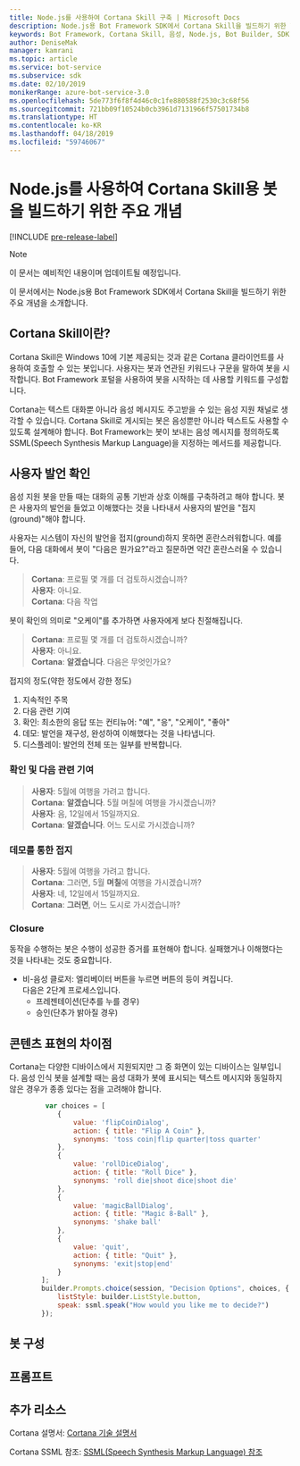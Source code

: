 ```yaml
---
title: Node.js를 사용하여 Cortana Skill 구축 | Microsoft Docs
description: Node.js용 Bot Framework SDK에서 Cortana Skill을 빌드하기 위한 핵심 개념을 알아봅니다.
keywords: Bot Framework, Cortana Skill, 음성, Node.js, Bot Builder, SDK, 주요 개념, 핵심 개념
author: DeniseMak
manager: kamrani
ms.topic: article
ms.service: bot-service
ms.subservice: sdk
ms.date: 02/10/2019
monikerRange: azure-bot-service-3.0
ms.openlocfilehash: 5de773f6f8f4d46c0c1fe880588f2530c3c68f56
ms.sourcegitcommit: 721bb09f10524b0cb3961d7131966f57501734b8
ms.translationtype: HT
ms.contentlocale: ko-KR
ms.lasthandoff: 04/18/2019
ms.locfileid: "59746067"
---
```

# <a name="key-concepts-for-building-a-bot-for-cortana-skills-using-nodejs"></a>Node.js를 사용하여 Cortana Skill용 봇을 빌드하기 위한 주요 개념
 
[!INCLUDE [pre-release-label](../includes/pre-release-label-v3.md)]

> [!NOTE]
> 이 문서는 예비적인 내용이며 업데이트될 예정입니다.

이 문서에서는 Node.js용 Bot Framework SDK에서 Cortana Skill을 빌드하기 위한 주요 개념을 소개합니다. 

## <a name="what-is-a-cortana-skill"></a>Cortana Skill이란?
Cortana Skill은 Windows 10에 기본 제공되는 것과 같은 Cortana 클라이언트를 사용하여 호출할 수 있는 봇입니다. 사용자는 봇과 연관된 키워드나 구문을 말하여 봇을 시작합니다. Bot Framework 포털을 사용하여 봇을 시작하는 데 사용할 키워드를 구성합니다. 

Cortana는 텍스트 대화뿐 아니라 음성 메시지도 주고받을 수 있는 음성 지원 채널로 생각할 수 있습니다. Cortana Skill로 게시되는 봇은 음성뿐만 아니라 텍스트도 사용할 수 있도록 설계해야 합니다. Bot Framework는 봇이 보내는 음성 메시지를 정의하도록 SSML(Speech Synthesis Markup Language)을 지정하는 메서드를 제공합니다.

## <a name="acknowledge-user-utterances"></a>사용자 발언 확인 

<!-- Establishing conversational understanding -->
<!-- Placeholder: In this section, describe how you have to write your speech to sound natural -->


음성 지원 봇을 만들 때는 대화의 공통 기반과 상호 이해를 구축하려고 해야 합니다. 봇은 사용자의 발언을 들었고 이해했다는 것을 나타내서 사용자의 발언을 "접지(ground)"해야 합니다.

사용자는 시스템이 자신의 발언을 접지(ground)하지 못하면 혼란스러워합니다. 예를 들어, 다음 대화에서 봇이 "다음은 뭔가요?"라고 질문하면 약간 혼란스러울 수 있습니다.

> **Cortana**: 프로필 몇 개를 더 검토하시겠습니까?  
> **사용자**:  아니요.  
> **Cortana**: 다음 작업

봇이 확인의 의미로 "오케이"를 추가하면 사용자에게 보다 친절해집니다.

> **Cortana**: 프로필 몇 개를 더 검토하시겠습니까?  
> **사용자**:  아니요.  
> **Cortana**: **알겠습니다**. 다음은 무엇인가요?

접지의 정도(약한 정도에서 강한 정도)

1. 지속적인 주목
2. 다음 관련 기여
3. 확인: 최소한의 응답 또는 컨티뉴어: "예", "응", "오케이", "좋아"
4. 데모: 발언을 재구성, 완성하여 이해했다는 것을 나타냅니다.
5. 디스플레이: 발언의 전체 또는 일부를 반복합니다.

### <a name="acknowledgement-and-next-relevant-contribution"></a>확인 및 다음 관련 기여

> **사용자**: 5월에 여행을 가려고 합니다.  
> **Cortana**: **알겠습니다**. 5월 며칠에 여행을 가시겠습니까?  
> **사용자**: 음, 12일에서 15일까지요.  
> **Cortana**: **알겠습니다**. 어느 도시로 가시겠습니까?  

### <a name="grounding-by-demonstration"></a>데모를 통한 접지

> **사용자**: 5월에 여행을 가려고 합니다.  
> **Cortana**: 그러면, 5월 **며칠**에 여행을 가시겠습니까?  
> **사용자**: 네, 12일에서 15일까지요.  
> **Cortana**: **그러면**, 어느 도시로 가시겠습니까?  
    
### <a name="closure"></a>Closure

동작을 수행하는 봇은 수행이 성공한 증거를 표현해야 합니다. 실패했거나 이해했다는 것을 나타내는 것도 중요합니다. 

* 비-음성 클로저: 엘리베이터 버튼을 누르면 버튼의 등이 켜집니다.  
다음은 2단계 프로세스입니다.
    * 프레젠테이션(단추를 누를 경우)
    * 승인(단추가 밝아질 경우)

## <a name="differences-in-content-presentation"></a>콘텐츠 표현의 차이점
Cortana는 다양한 디바이스에서 지원되지만 그 중 화면이 있는 디바이스는 일부입니다. 음성 인식 봇을 설계할 때는 음성 대화가 봇에 표시되는 텍스트 메시지와 동일하지 않은 경우가 종종 있다는 점을 고려해야 합니다.
<!-- If there are differences in what the bot will say, in the text vs the speak fields of a prompt or in a waterfall, for example, discuss them here.

## Speech

You bot uses the **session.say** method to speak to the user. The speak method has three overloads:
* If you pass only one parameter to **session.say**, it can be a text parameter.
* If you pass two parameters to **session.say**, it can take text and SSML.
* If you pass three parameters, the third parameter takes an options structure that specifies all the options you can pass to build an **IMessage** object.

```javascript
var bot = new builder.UniversalBot(connector, function (session) {
    session.say("Hello... I'm a decision making bot.'.", 
        ssml.speak("Hello. I can help you answer all of life's tough questions."));
    session.replaceDialog('rootMenu');
});

```
## Speech in messages

The **IMessage** object provides a **speak** property for SSML. It can be used to play a .wav file.

The **inputHint** property helps indicate to Cortana whether your bot is expecting input. If you're using a built-in prompt, this value is automatically set to the default of **expectingInput**.

The **inputHint** property can take the following values: 
* **expectingInput**: Indicates that the bot is actively expecting a response from the user. Cortana listens for the user to speak into the microphone.
* **acceptingInput**: Indicates that the bot is passively ready for input but is not waiting on a response. Cortana accepts input from the user if the user holds down the microphone button.
* **ignoringInput**: Cortana is ignoring input. Your bot may send this hint if it is actively processing a request and will ignore input from users until the request is complete.

Prompts must use the `speak:` option.

```javascript
        builder.Prompts.choice(session, "Decision Options", choices, {
            listStyle: builder.ListStyle.button,
            speak: ssml.speak("How would you like me to decide?")
        });
```

Prompts.number has *ordinal support*, meaning that you can say "the last", "the first", "the next-to-last" to choose an item in a list.

## Using synonyms

<!-- Axl Rose example -->
```javascript   
         var choices = [
            { 
                value: 'flipCoinDialog',
                action: { title: "Flip A Coin" },
                synonyms: 'toss coin|flip quarter|toss quarter'
            },
            {
                value: 'rollDiceDialog',
                action: { title: "Roll Dice" },
                synonyms: 'roll die|shoot dice|shoot die'
            },
            {
                value: 'magicBallDialog',
                action: { title: "Magic 8-Ball" },
                synonyms: 'shake ball'
            },
            {
                value: 'quit',
                action: { title: "Quit" },
                synonyms: 'exit|stop|end'
            }
        ];
        builder.Prompts.choice(session, "Decision Options", choices, {
            listStyle: builder.ListStyle.button,
            speak: ssml.speak("How would you like me to decide?")
        });
```

## <a name="configuring-your-bot"></a>봇 구성

## <a name="prompts"></a>프롬프트

## <a name="additional-resources"></a>추가 리소스

Cortana 설명서: [Cortana 기술 설명서](/cortana/skills/)

Cortana SSML 참조: [SSML(Speech Synthesis Markup Language) 참조](/cortana/skills/speech-synthesis-markup-language)
